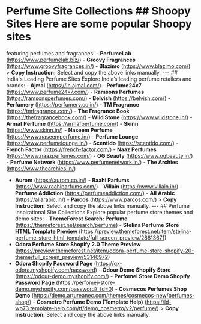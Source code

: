 # Perfume Site Collections ## Shoopy Sites Here are some popular Shoopy sites

featuring perfumes and fragrances: - **PerfumeLab**
(https://www.perfumelab.biz/) - **Groovy Fragrances**
(https://www.groovyfragrances.in/) - **Blazimo** (https://www.blazimo.com/) >
**Copy Instruction:** Select and copy the above links manually. --- ## India's
Leading Perfume Sites Explore India’s leading perfume retailers and brands: -
**Ajmal** (https://in.ajmal.com/) - **Perfume24x7**
(https://www.perfume24x7.com/) - **Ramsons Perfumes**
(https://ramsonsperfumes.com/) - **Belvish** (https://belvish.com/) -
**Perfumery** (https://perfumery.co.in/) - **TM Fragrance**
(https://tmfragrance.com/) - **The Fragrance Book**
(https://thefragrancebook.com/) - **Wild Stone** (https://www.wildstone.in/) -
**Armaf Perfume** (https://armafperfume.com/) - **Skinn**
(https://www.skinn.in/) - **Naseem Perfume** (https://www.naseemperfume.in/) -
**Perfume Lounge** (https://www.perfumelounge.in/) - **Scentido**
(https://scentido.com/) - **French Factor** (https://french-factor.com/) -
**Naaz Perfumes** (https://www.naazperfumes.com/) - **OG Beauty**
(https://www.ogbeauty.in/) - **Perfume Network**
(https://www.perfumenetwork.in/) - **The Archies** (https://www.thearchies.in/)

- **Aurom** (https://aurom.co.in/) - **Raahi Parfums**
  (https://www.raahiparfums.com/) - **Villain** (https://www.villain.in/) -
  **Perfume Addiction** (https://perfumeaddiction.com/) - **All Arabic**
  (https://allarabic.in/) - **Parcos** (https://www.parcos.com/) > **Copy
  Instruction:** Select and copy the above links manually. --- ## Perfume
  Inspirational Site Collections Explore popular perfume store themes and demo
  sites: - **ThemeForest Search: Perfume**
  (https://themeforest.net/search/perfume) - **Stelina Perfume Store HTML Template
  Preview**
  (https://preview.themeforest.net/item/stelina-perfume-store-html-template/full_screen_preview/28813671)
- **Odora Perfume Store Shopify 2.0 Theme Preview**
  (https://preview.themeforest.net/item/odora-perfume-store-shopify-20-theme/full_screen_preview/53146972)
- **Odora Shopify Password Page** (https://qx-odora.myshopify.com/password) -
  **Odour Demo Shopify Store** (https://odour-demo.myshopify.com/) - **Perfomei
  Store Demo Shopify Password Page**
  (https://perfomei-store-demo.myshopify.com/password?_fd=0) - **Cosmecos Perfumes
  Shop Demo** (https://demo.artureanec.com/themes/cosmecos-new/perfumes-shop/) -
  **Cosmetro Perfume Demo (Template Help)**
  (https://ld-wp73.template-help.com/tf/demo_cosmetro/v2/perfume/) > **Copy
  Instruction:** Select and copy the above links manually.
